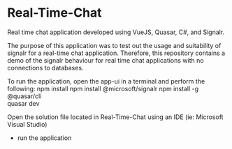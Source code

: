 # Real-Time-Chat

Real time chat application developed using VueJS, Quasar, C#, and Signalr.

The purpose of this application was to test out the usage and suitability of signalr for a real-time chat application. Therefore, this repository contains a demo of the signalr behaviour for real time chat applications with no connections to databases.


To run the application, open the app-ui in a terminal and perform the following:
npm install
npm install @microsoft/signalr
npm install -g @quasar/cli  
quasar dev 

Open the solution file located in Real-Time-Chat using an IDE (ie: Microsoft Visual Studio)
- run the application
